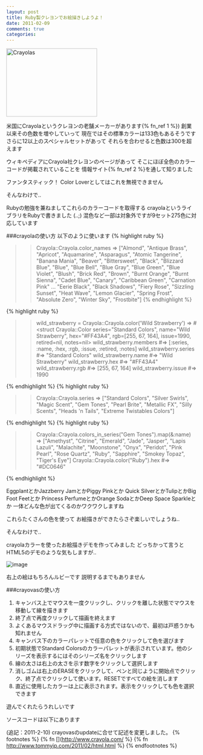 ```yaml
---
layout: post
title: Ruby製クレヨンでお絵描きしようよ！
date: 2011-02-09
comments: true
categories:
---
```



<a href="http://www.flickr.com/photos/somewhatfrank/3442601259/" title="Crayolas by Frank Gruber, on Flickr"><img src="http://farm4.static.flickr.com/3327/3442601259_11703f3e84_m.jpg" width="240" height="180" alt="Crayolas" /></a>

米国にCrayolaというクレヨンの老舗メーカーがあります{% fn_ref 1 %})
創業以来その色数を増やしていって
現在ではその標準カラーは133色もあるそうです
さらに12以上のスペシャルセットがあって
それらを合わせると色数は300を超えます

ウィキペディアにCrayola社クレヨンのページがあって
そこにほぼ全色のカラーコードが掲載されていることを
情報サイト{% fn_ref 2 %}を通して知りました

[](http://en.wikipedia.org/wiki/List_of_Crayola_crayon_colors)

ファンタスティック！
Color Loverとしてはこれを無視できません

そんなわけで..

Rubyの勉強を兼ねましてこれらのカラーコードを取得する
crayolaというライブラリをRubyで書きました (‥;)
混色など一部は対象外ですが9セット275色に対応しています

###crayolaの使い方
以下のように使います
{% highlight ruby %}
>> Crayola::Crayola.color_names
=> ["Almond", "Antique Brass", "Apricot", "Aquamarine", "Asparagus", "Atomic Tangerine", "Banana Mania", "Beaver", "Bittersweet", "Black", "Blizzard Blue", "Blue", "Blue Bell", "Blue Gray", "Blue Green", "Blue Violet", "Blush", "Brick Red", "Brown", "Burnt Orange", "Burnt Sienna", "Cadet Blue", "Canary", "Caribbean Green", "Carnation Pink" ... "Eerie Black", "Black Shadows", "Fiery Rose", "Sizzling Sunset", "Heat Wave", "Lemon Glacier", "Spring Frost", "Absolute Zero", "Winter Sky", "Frostbite"]
{% endhighlight %}

{% highlight ruby %}
>> wild_strawberry = Crayola::Crayola.color('Wild Strawberry')
=> #<struct Crayola::Color series="Standard Colors", name="Wild Strawberry", hex="#FF43A4", rgb=[255, 67, 164], issue=1990, retired=nil, notes=nil>
>> wild_strawberry.members #=> [:series, :name, :hex, :rgb, :issue, :retired, :notes]
>> wild_strawberry.series #=> "Standard Colors"
>> wild_strawberry.name #=> "Wild Strawberry"
>> wild_strawberry.hex #=> "#FF43A4"
>> wild_strawberry.rgb #=> [255, 67, 164]
>> wild_strawberry.issue #=> 1990
>> 
{% endhighlight %}
{% highlight ruby %}
>> Crayola::Crayola.series
=> ["Standard Colors", "Silver Swirls", "Magic Scent", "Gem Tones", "Pearl Brite", "Metallic FX", "Silly Scents", "Heads 'n Tails", "Extreme Twistables Colors"]
>> 
{% endhighlight %}
{% highlight ruby %}
>> Crayola::Crayola.colors_in_series("Gem Tones").map(&:name)
=> ["Amethyst", "Citrine", "Emerald", "Jade", "Jasper", "Lapis Lazuli", "Malachite", "Moonstone", "Onyx", "Peridot", "Pink Pearl", "Rose Quartz", "Ruby", "Sapphire", "Smokey Topaz", "Tiger's Eye"]
>> Crayola::Crayola.color("Ruby").hex #=> "#DC0646"
>> 
{% endhighlight %}

EggplantとかJazzberry JamとかPiggy Pinkとか
Quick SilverとかTulipとかBig Foot Feetとか
Princess PerfumeとかOrange SodaとかDeep Space Sparkleとか
一体どんな色が出てくるのかワクワクしますね

これらたくさんの色を使って
お絵描きができたらさぞ楽しいでしょうね..

そんなわけで..

crayolaカラーを使ったお絵描きデモを作ってみました
どっちかって言うとHTML5のデモのような気もしますが..

[](http://crayovas.heroku.com/)

![image](http://img.f.hatena.ne.jp/images/fotolife/k/keyesberry/20110209/20110209105103.png)


右上の絵はもちろんルビーです
説明するまでもありません

###crayovasの使い方
1. キャンバス上でマウスを一度クリックし、クリックを離した状態でマウスを移動して線を描きます
1. 終了点で再度クリックして描画を終えます
1. よくあるマウスドラッグ中に描画する方式ではないので、最初は戸惑うかも知れません
1. キャンバス下のカラーパレットで任意の色をクリックして色を選びます
1. 初期状態でStandard Colorsのカラーパレットが表示されています。他のシリーズを表示するにはそのシリーズ名をクリックします
1. 線の太さは右上の太さを示す数字をクリックして選択します
1. 消しゴムは右上のERASEをクリックして、ペンと同じように開始点でクリック、終了点でクリックして使います。RESETですべての絵を消します
1. 直近に使用したカラーは上に表示されます。表示をクリックしても色を選択できます

遊んでくれたらうれしいです

ソースコードは以下にあります

[](https://github.com/melborne/crayola)
[](https://github.com/melborne/crayovas)

(追記：2011-2-10) crayovasのupdateに合せて記述を変更しました。
{% footnotes %}
   {% fn [](http://www.crayola.com/ %}
   {% fn http://www.tommyjp.com/2011/02/html.html %}
{% endfootnotes %}
